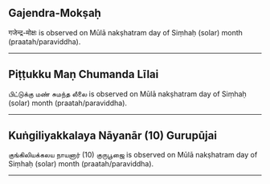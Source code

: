 ## Gajendra-Mokṣaḥ
गजेन्द्र-मोक्षः is observed on Mūlā nakṣhatram day of Siṃhaḥ (solar) month (praatah/paraviddha).



---
## Piṭṭukku Maṇ Chumanda Līlai
பிட்டுக்கு மண் சுமந்த லீலை is observed on Mūlā nakṣhatram day of Siṃhaḥ (solar) month (praatah/paraviddha).



---
## Kuṅgiliyakkalaya Nāyanār (10) Gurupūjai
குங்கிலியக்கலய நாயனார் (10) குருபூஜை is observed on Mūlā nakṣhatram day of Siṃhaḥ (solar) month (praatah/paraviddha).



---
